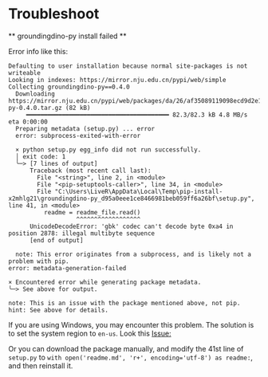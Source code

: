 # Troubleshoot

** groundingdino-py install failed **

Error info like this:

```text
Defaulting to user installation because normal site-packages is not writeable
Looking in indexes: https://mirror.nju.edu.cn/pypi/web/simple
Collecting groundingdino-py==0.4.0
  Downloading https://mirror.nju.edu.cn/pypi/web/packages/da/26/af35089119098ecd9d2e174b9cfbeb0c1246d65449c718b4e57328a08c1c/groundingdino-py-0.4.0.tar.gz (82 kB)
     ━━━━━━━━━━━━━━━━━━━━━━━━━━━━━━━━━━━━━━━━ 82.3/82.3 kB 4.8 MB/s eta 0:00:00
  Preparing metadata (setup.py) ... error
  error: subprocess-exited-with-error

  × python setup.py egg_info did not run successfully.
  │ exit code: 1
  ╰─> [7 lines of output]
      Traceback (most recent call last):
        File "<string>", line 2, in <module>
        File "<pip-setuptools-caller>", line 34, in <module>
        File "C:\Users\LiveR\AppData\Local\Temp\pip-install-x2mhlg21\groundingdino-py_d95a0eee1ce8466981beb059ff6a26bf\setup.py", line 41, in <module>
          readme = readme_file.read()
                   ^^^^^^^^^^^^^^^^^^
      UnicodeDecodeError: 'gbk' codec can't decode byte 0xa4 in position 2878: illegal multibyte sequence
      [end of output]

  note: This error originates from a subprocess, and is likely not a problem with pip.
error: metadata-generation-failed

× Encountered error while generating package metadata.
╰─> See above for output.

note: This is an issue with the package mentioned above, not pip.
hint: See above for details.
```

If you are using Windows, you may encounter this problem. The solution is to set the system region to `en-us`.
Look this [Issue: ](https://github.com/IDEA-Research/GroundingDINO/issues/206)

Or you can download the package manually, and modify the 41st line of `setup.py` to `with open('readme.md', 'r+', encoding='utf-8') as readme:`, and then reinstall it.
